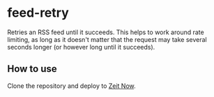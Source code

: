 # feed-retry
Retries an RSS feed until it succeeds. This helps to work around rate limiting,
as long as it doesn't matter that the request may take several seconds longer
(or however long until it succeeds).

## How to use
Clone the repository and deploy to [Zeit Now](https://zeit.co/home).